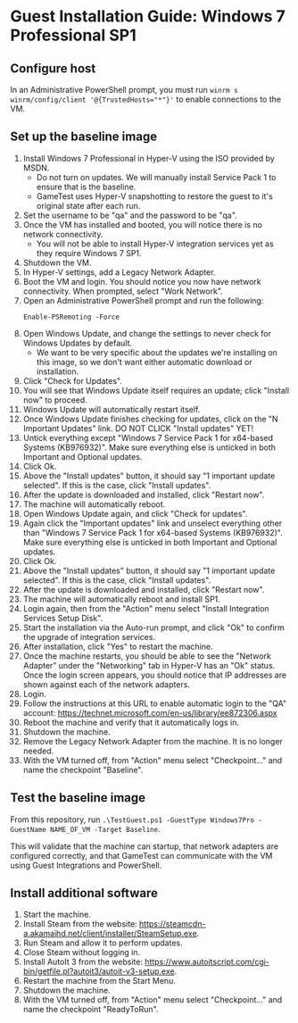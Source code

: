 # Guest Installation Guide: Windows 7 Professional SP1

## Configure host

In an Administrative PowerShell prompt, you must run `winrm s winrm/config/client '@{TrustedHosts="*"}'` to enable connections to the VM.

## Set up the baseline image

1. Install Windows 7 Professional in Hyper-V using the ISO provided by MSDN.
    - Do not turn on updates.  We will manually install Service Pack 1 to ensure that is the baseline.
    - GameTest uses Hyper-V snapshotting to restore the guest to it's original state after each run.
2. Set the username to be "qa" and the password to be "qa".
3. Once the VM has installed and booted, you will notice there is no network connectivity.
    - You will not be able to install Hyper-V integration services yet as they require Windows 7 SP1.
4. Shutdown the VM.
5. In Hyper-V settings, add a Legacy Network Adapter.
6. Boot the VM and login.  You should notice you now have network connectivity.  When prompted, select "Work Network".
7. Open an Administrative PowerShell prompt and run the following:
   ```
   Enable-PSRemoting -Force
   ```
8. Open Windows Update, and change the settings to never check for Windows Updates by default.
    - We want to be very specific about the updates we're installing on this image, so we don't want either automatic download or installation.
9. Click "Check for Updates".
10. You will see that Windows Update itself requires an update; click "Install now" to proceed.
11. Windows Update will automatically restart itself.
12. Once Windows Update finishes checking for updates, click on the "N Important Updates" link.  DO NOT CLICK "Install updates" YET!
13. Untick everything except "Windows 7 Service Pack 1 for x64-based Systems (KB976932)".  Make sure everything else is unticked in both Important and Optional updates.
14. Click Ok.
15. Above the "Install updates" button, it should say "1 important update selected".  If this is the case, click "Install updates".
16. After the update is downloaded and installed, click "Restart now".
17. The machine will automatically reboot.
18. Open Windows Update again, and click "Check for updates".
19. Again click the "Important updates" link and unselect everything other than "Windows 7 Service Pack 1 for x64-based Systems (KB976932)".  Make sure everything else is unticked in both Important and Optional updates.
20. Click Ok.
21. Above the "Install updates" button, it should say "1 important update selected".  If this is the case, click "Install updates".
22. After the update is downloaded and installed, click "Restart now".
23. The machine will automatically reboot and install SP1.
24. Login again, then from the "Action" menu select "Install Integration Services Setup Disk".
25. Start the installation via the Auto-run prompt, and click "Ok" to confirm the upgrade of integration services.
26. After installation, click "Yes" to restart the machine.
27. Once the machine restarts, you should be able to see the "Network Adapter" under the "Networking" tab in Hyper-V has an "Ok" status.  Once the login screen appears, you should notice that IP addresses are shown against each of the network adapters.
29. Login.
30. Follow the instructions at this URL to enable automatic login to the "QA" account: https://technet.microsoft.com/en-us/library/ee872306.aspx
31. Reboot the machine and verify that it automatically logs in.
32. Shutdown the machine.
33. Remove the Legacy Network Adapter from the machine.  It is no longer needed.
34. With the VM turned off, from "Action" menu select "Checkpoint..." and name the checkpoint "Baseline".

## Test the baseline image

From this repository, run `.\TestGuest.ps1 -GuestType Windows7Pro -GuestName NAME_OF_VM -Target Baseline`.

This will validate that the machine can startup, that network adapters are configured correctly, and that GameTest can communicate with the VM using Guest Integrations and PowerShell.

## Install additional software

1. Start the machine.
2. Install Steam from the website: https://steamcdn-a.akamaihd.net/client/installer/SteamSetup.exe.
3. Run Steam and allow it to perform updates.
4. Close Steam without logging in.
5. Install AutoIt 3 from the website: https://www.autoitscript.com/cgi-bin/getfile.pl?autoit3/autoit-v3-setup.exe.
6. Restart the machine from the Start Menu.
7. Shutdown the machine.
8. With the VM turned off, from "Action" menu select "Checkpoint..." and name the checkpoint "ReadyToRun".